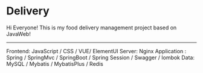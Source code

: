 # Delivery
Hi Everyone!
This is my food delivery management project based on JavaWeb!


-----------------------------------------------------------
Frontend: JavaScript / CSS / VUE/ ElementUI
Server: Nginx
Application : Spring / SpringMvc / SpringBoot / Spring Session / Swagger / lombok
Data: MySQL / Mybatis / MybatisPlus / Redis
